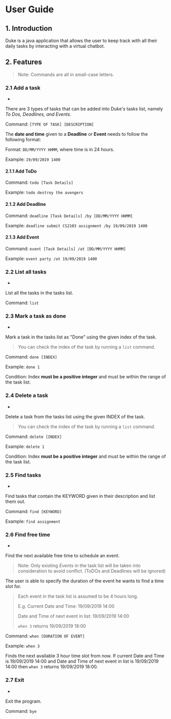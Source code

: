 # User Guide
## 1. Introduction
Duke is a java application that allows the user to keep track with all their daily tasks by interacting with 
a virtual chatbot.

## 2. Features 
> Note: Commands are all in small-case letters.
### 2.1 Add a task
-
There are 3 types of tasks that can be added into Duke's tasks list, namely *To Dos, Deadlines, and Events*.

Command: `[TYPE OF TASK] [DESCRIPTION]`

The **date and time** given to a **Deadline** or **Event** needs to follow the following format:

Format: `DD/MM/YYYY HHMM`, where time is in 24 hours.

Example: `19/09/2019 1400`
    
#### 2.1.1 Add ToDo
Command: `todo [Task Details]`

Example: `todo destroy the avengers`

#### 2.1.2 Add Deadline
Command: `deadline [Task Details] /by [DD/MM/YYYY HHMM]`

Example: `deadline submit CS2103 assignment /by 19/09/2019 1400`

#### 2.1.3 Add Event
Command: `event [Task Details] /at [DD/MM/YYYY HHMM]`

Example: `event party /at 19/09/2019 1400`

### 2.2 List all tasks 
-
List all the tasks in the tasks list.

Command: `list`


### 2.3 Mark a task as done
-
Mark a task in the tasks list as "Done" using the given index of the task.
> You can check the index of the task by running a `list` command.

Command: `done [INDEX]`

Example: `done 1`

Condition: 
Index **must be a positive integer** and must be within the range of the task list.


### 2.4 Delete a task 
-
Delete a task from the tasks list using the given INDEX of the task.
> You can check the index of the task by running a `list` command.

Command: `delete [INDEX]`

Example: `delete 1`

Condition: 
Index **must be a positive integer** and must be within the range of the task list.


### 2.5 Find tasks 
-
Find tasks that contain the KEYWORD given in their description and list them out.

Command: `find [KEYWORD]`

Example: `find assignment`

### 2.6 Find free time
-
Find the next available free time to schedule an event.
>Note: Only existing *Events* in the task list will be taken into consideration to avoid conflict. 
>(ToDOs and Deadlines will be ignored)

The user is able to specify the duration of the event he wants to find a time slot for.
>Each event in the task list is assumed to be 4 hours long. 
>
>E.g. Current Date and Time: 19/09/2019 14:00
>
>Date and Time of next event in list: 19/09/2019 14:00  
>
>`when 3` returns 19/09/2019 18:00

Command: `when [DURATION OF EVENT]`

Example: `when 3` 

Finds the next available 3 hour time slot from now. If current Date and Time is 19/09/2019 14:00 and 
Date and Time of next event in list is 19/09/2019 14:00 then `when 3` returns 19/09/2019 18:00.


### 2.7 Exit 
-
Exit the program.

Command: `bye`
